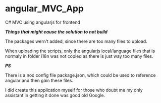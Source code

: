 # angular_MVC_App
C# MVC using angularjs for frontend

***Things that might cause the solution to not build***

The packages wern't added, since there are too many files to upload.

When uploading the scripts, only the angularjs local/language files that is normaly in folder i18n was not copied as
there is just way too many files.


***PS***

There is a nod config file package.json, which could be used to reference angular and then gain these files.

I did create this application myself for those who doubt me my only assistant in getting it done was good old Google.
